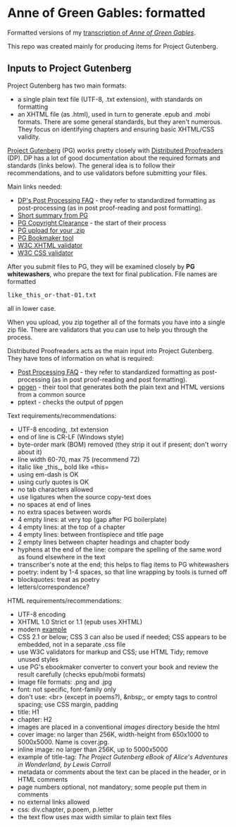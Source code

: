 # Anne of Green Gables: formatted 

Formatted versions of my <a href='https://johanley.github.io/anne-of-green-gables/index.html'>transcription of _Anne of Green Gables_</a>.

This repo was created mainly for producing items for Project Gutenberg.


## Inputs to Project Gutenberg

Project Gutenberg has two main formats:
<ul>
 <li>a single plain text file (UTF-8, .txt extension), with standards on formatting
 <li>an XHTML file (as .html), used in turn to generate .epub and .mobi formats. 
 There are some general standards, but they aren't numerous.
 They focus on identifying chapters and ensuring basic XHTML/CSS validity.
</ul>

<a href='https://www.gutenberg.org/'>Project Gutenberg</a> (PG) works pretty closely with <a href='https://www.pgdp.net/c/'>Distributed Proofreaders</a> (DP). 
DP has a lot of good documentation about the required formats and standards (links below).
The general idea is to follow their recommendations, and to use validators before submitting your files.

Main links needed:
<ul>
 <li><a href='https://www.pgdp.net/wiki/DP_Official_Documentation:PP_and_PPV/Post-Processing_FAQ'>DP's Post Processing FAQ</a> - they refer to standardized formatting as post-processing (as in post proof-reading and post formatting).
 <li><a href='http://www.gutenberg.org/help/volunteers_faq.html'>Short summary from PG</a> 
 <li><a href='https://copy.pglaf.org/index.php'>PG Copyright Clearance</a> - the start of their process
 <li><a href='https://upload.pglaf.org/index.php'>PG upload for your .zip </a> 
 <li><a href='https://ebookmaker.pglaf.org/index.php'>PG Bookmaker tool</a> 
 <li><a href='https://validator.w3.org/'>W3C XHTML validator</a> 
 <li><a href='http://jigsaw.w3.org/css-validator/'>W3C CSS validator</a> 
</ul> 

After you submit files to PG, they will be examined closely by <b>PG whitewashers</b>, who prepare the text for final publication.
File names are formatted

<P><tt>like_this_or-that-01.txt</tt>

<P>all in lower case.

<P>When you upload, you zip together all of the formats you have into a single zip file.
There are validators that you can use to help you through the process.

<P>Distributed Proofreaders acts as the main input into Project Gutenberg. 
They have tons of information on what is required:
<ul>
 <li><a href='https://www.pgdp.net/wiki/DP_Official_Documentation:PP_and_PPV/Post-Processing_FAQ'>Post Processing FAQ</a> - they refer to standardized formatting as post-processing (as in post proof-reading and post formatting).
 <li><a href='https://www.pgdp.net/wiki/PPTools/Ppgen'>ppgen</a> - their tool that generates both the plain text and HTML versions from a common source
 <li>pptext - checks the output of ppgen
</ul>

Text requirements/recommendations:
<ul>
 <li>UTF-8 encoding, .txt extension
 <li>end of line is CR-LF (Windows style)
 <li>byte-order mark (BOM) removed (they strip it out if present; don't worry about it)
 <li>line width 60-70, max 75 (recommend 72)
 <li>italic like _this_, bold like =this=
 <li>using em-dash is OK
 <li>using curly quotes is OK
 <li>no tab characters allowed
 <li>use ligatures when the source copy-text does
 <li>no spaces at end of lines
 <li>no extra spaces between words
 <li> 4 empty lines: at very top (gap after PG boilerplate)
 <li> 4 empty lines: at the top of a chapter
 <li> 4 empty lines: between frontispiece and title page
 <li> 2 empty lines between chapter headings and chapter body
 <li> hyphens at the end of the line: compare the spelling of the same word as found elsewhere in the text
 <li> transcriber's note at the end; this helps to flag items to PG whitewashers
 <li> poetry: indent by 1-4 spaces, so that line wrapping by tools is turned off
 <li> blockquotes: treat as poetry
 <li> letters/correspondence?
</ul>

HTML requirements/recommendations:
<ul>
 <li>UTF-8 encoding
 <li>XHTML 1.0 Strict or 1.1 (epub uses XHTML)
 <li>modern <a href='https://www.gutenberg.org/files/2814/2814-h/2814-h.htm'>example</a>
 <li>CSS 2.1 or below; CSS 3 can also be used if needed; CSS appears to be embedded, not in a separate .css file
 <li>use W3C validators for markup and CSS; use HTML Tidy; remove unused styles
 <li>use PG's ebookmaker converter to convert your book and review the result carefully (checks epub/mobi formats)
 <li>image file formats: .png and .jpg
 <li>font: not specific, font-family only
 <li>don't use: &lt;br&gt; (except in poems?), &amp;nbsp;, or empty tags to control spacing; use CSS margin, padding
 <li>title: H1
 <li>chapter: H2
 <li>images are placed in a conventional <em>images</em> directory beside the html
 <li>cover image: no larger than 256K, width-height from 650x1000 to 5000x5000. Name is cover.jpg.
 <li>inline image: no larger than 256K, up to 5000x5000
 <li>example of title-tag: <em>The Project Gutenberg eBook of Alice's Adventures in Wonderland, by Lewis Carroll</em>
 <li>metadata or comments about the text can be placed in the header, or in HTML comments
 <li>page numbers optional, not mandatory; some people put them in comments
 <li>no external links allowed
 <li>css: div.chapter, p.poem, p.letter
 <li>the text flow uses max width similar to plain text files
</ul>

